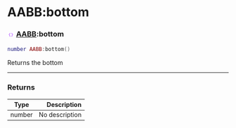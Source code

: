 # AABB:bottom

### ![shared](../../.gitbook/assets/global.png) [AABB](readme/AABB/):bottom

```lua
number AABB:bottom()
```

Returns the bottom

***

### Returns

| Type   |    Description |
| ------ | -------------: |
| number | No description |

